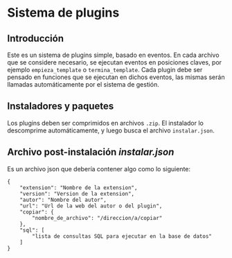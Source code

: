 # Sistema de plugins
## Introducción
Este es un sistema de plugins simple, basado en eventos.
En cada archivo que se considere necesario, se ejecutan eventos en posiciones claves, por ejemplo `empieza_template` o `termina_template`.
Cada plugin debe ser pensado en funciones que se ejecutan en dichos eventos, las mismas serán llamadas automáticamente por el sistema de gestión.

## Instaladores y paquetes
Los plugins deben ser comprimidos en archivos `.zip`. El instalador lo descomprime automáticamente, y luego busca el archivo `instalar.json`.

## Archivo post-instalación *instalar.json*
Es un archivo json que debería contener algo como lo siguiente:
```
{
    "extension": "Nombre de la extension",
    "version": "Version de la extension",
    "autor": "Nombre del autor",
    "url": "Url de la web del autor o del plugin",
    "copiar": {
        "nombre_de_archivo": "/direccion/a/copiar"
    },
    "sql": [
        "lista de consultas SQL para ejecutar en la base de datos"
    ]
}
```
